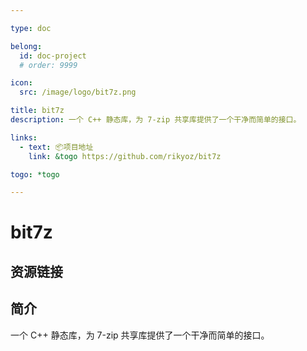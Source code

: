 ```yaml
---

type: doc

belong:
  id: doc-project
  # order: 9999

icon:
  src: /image/logo/bit7z.png

title: bit7z
description: 一个 C++ 静态库，为 7-zip 共享库提供了一个干净而简单的接口。

links:
  - text: 📦项目地址
    link: &togo https://github.com/rikyoz/bit7z

togo: *togo

---
```


<ShowLogo />

# bit7z

<ShowBreadcrumb />

## 资源链接

<ShowLinks />

## 简介

一个 C++ 静态库，为 7-zip 共享库提供了一个干净而简单的接口。